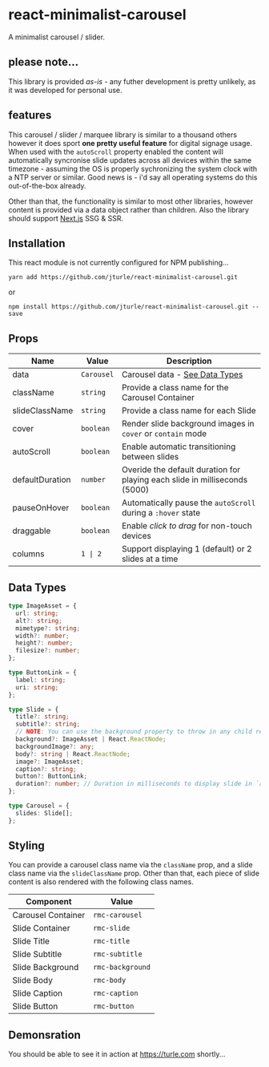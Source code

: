 # react-minimalist-carousel

A minimalist carousel / slider.

## please note...

This library is provided _as-is_ - any futher development is pretty unlikely, as it was developed for personal use.

## features

This carousel / slider / marquee library is similar to a thousand others however it does sport **one pretty useful feature** for digital signage usage. When used with the `autoScroll` property enabled the content will automatically syncronise slide updates across all devices within the same timezone - assuming the OS is properly sychronizing the system clock with a NTP server or similar. Good news is - i'd say all operating systems do this out-of-the-box already.

Other than that, the functionality is similar to most other libraries, however content is provided via a data object rather than children. Also the library should support [Next.js](https://nextjs.org) SSG & SSR.

## Installation

This react module is not currently configured for NPM publishing...

`yarn add https://github.com/jturle/react-minimalist-carousel.git`

or

`npm install https://github.com/jturle/react-minimalist-carousel.git --save`

## Props

| Name            | Value      | Description                                                                |
| --------------- | ---------- | -------------------------------------------------------------------------- |
| data            | `Carousel` | Carousel data - [See Data Types](#data-types)                              |
| className       | `string`   | Provide a class name for the Carousel Container                            |
| slideClassName  | `string`   | Provide a class name for each Slide                                        |
| cover           | `boolean`  | Render slide background images in `cover` or `contain` mode                |
| autoScroll      | `boolean`  | Enable automatic transitioning between slides                              |
| defaultDuration | `number`   | Overide the default duration for playing each slide in milliseconds (5000) |
| pauseOnHover    | `boolean`  | Automatically pause the `autoScroll` during a `:hover` state               |
| draggable       | `boolean`  | Enable _click to drag_ for non-touch devices                               |
| columns         | `1 \| 2`   | Support displaying 1 (default) or 2 slides at a time                       |

## Data Types

```ts
type ImageAsset = {
  url: string;
  alt?: string;
  mimetype?: string;
  width?: number;
  height?: number;
  filesize?: number;
};

type ButtonLink = {
  label: string;
  uri: string;
};

type Slide = {
  title?: string;
  subtitle?: string;
  // NOTE: You can use the background property to throw in any child really...
  background?: ImageAsset | React.ReactNode;
  backgroundImage?: any;
  body?: string | React.ReactNode;
  image?: ImageAsset;
  caption?: string;
  button?: ButtonLink;
  duration?: number; // Duration in milliseconds to display slide in `autoScroll` mode
};

type Carousel = {
  slides: Slide[];
};
```

## Styling

You can provide a carousel class name via the `className` prop, and a slide class name via the `slideClassName` prop. Other than that, each piece of slide content is also rendered with the following class names.

| Component          | Value            |
| ------------------ | ---------------- |
| Carousel Container | `rmc-carousel`   |
| Slide Container    | `rmc-slide`      |
| Slide Title        | `rmc-title`      |
| Slide Subtitle     | `rmc-subtitle`   |
| Slide Background   | `rmc-background` |
| Slide Body         | `rmc-body`       |
| Slide Caption      | `rmc-caption`    |
| Slide Button       | `rmc-button`     |

## Demonsration

You should be able to see it in action at <https://turle.com> shortly...
